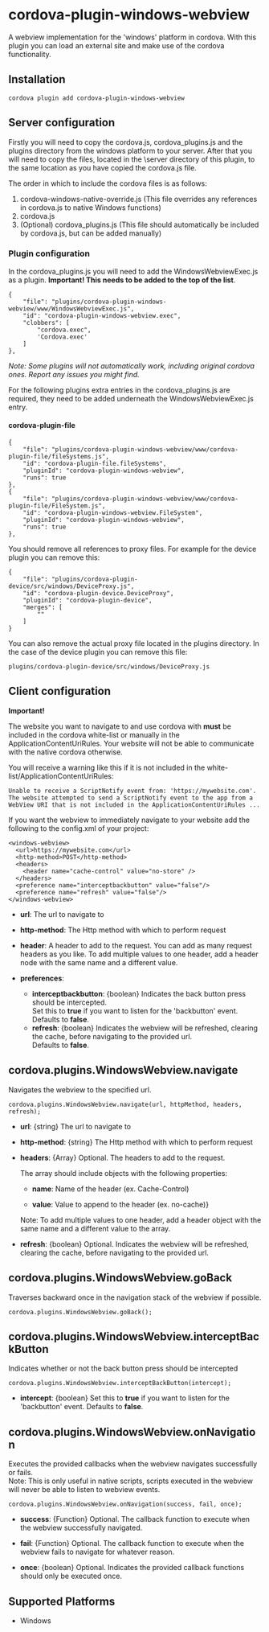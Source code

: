 # cordova-plugin-windows-webview
A webview implementation for the 'windows' platform in cordova. With this plugin you can load an external site and make
use of the cordova functionality.

## Installation

    cordova plugin add cordova-plugin-windows-webview

## Server configuration

Firstly you will need to copy the cordova.js, cordova_plugins.js and the plugins directory from the windows platform to your server.
After that you will need to copy the files, located in the \server directory of this plugin, to the same location as you have copied the cordova.js file.

The order in which to include the cordova files is as follows:

1. cordova-windows-native-override.js (This file overrides any references in cordova.js to native Windows functions)
2. cordova.js
3. (Optional) cordova_plugins.js (This file should automatically be included by cordova.js, but can be added manually)

### Plugin configuration

In the cordova_plugins.js you will need to add the WindowsWebviewExec.js as a plugin. **Important! This needs to be added to the top of the list**.

	{
		"file": "plugins/cordova-plugin-windows-webview/www/WindowsWebviewExec.js",
		"id": "cordova-plugin-windows-webview.exec",
		"clobbers": [
			"cordova.exec",
			'Cordova.exec'
		]
	},

_Note: Some plugins will not automatically work, including original cordova ones. Report any issues you might find._

For the following plugins extra entries in the cordova_plugins.js are required, they need to be added underneath the WindowsWebviewExec.js entry.

#### cordova-plugin-file

	{
		"file": "plugins/cordova-plugin-windows-webview/www/cordova-plugin-file/fileSystems.js",
		"id": "cordova-plugin-file.fileSystems",
		"pluginId": "cordova-plugin-windows-webview",
		"runs": true
	},
	{
		"file": "plugins/cordova-plugin-windows-webview/www/cordova-plugin-file/FileSystem.js",
		"id": "cordova-plugin-windows-webview.FileSystem",
		"pluginId": "cordova-plugin-windows-webview",
		"runs": true
	},

You should remove all references to proxy files. For example for the device plugin you can remove this:

    {
        "file": "plugins/cordova-plugin-device/src/windows/DeviceProxy.js",
        "id": "cordova-plugin-device.DeviceProxy",
        "pluginId": "cordova-plugin-device",
        "merges": [
            ""
        ]
    }

You can also remove the actual proxy file located in the plugins directory. In the case of the device plugin you can remove this file:

	plugins/cordova-plugin-device/src/windows/DeviceProxy.js

## Client configuration

__Important!__

The website you want to navigate to and use cordova with __must__ be included in the cordova white-list or manually in the ApplicationContentUriRules.
Your website will not be able to communicate with the native cordova otherwise.

You will receive a warning like this if it is not included in the white-list/ApplicationContentUriRules:

	Unable to receive a ScriptNotify event from: 'https://mywebsite.com'. The website attempted to send a ScriptNotify event to the app from a WebView URI that is not included in the ApplicationContentUriRules ...

If you want the webview to immediately navigate to your website add the following to the config.xml of your project:

    <windows-webview>
      <url>https://mywebsite.com</url>
      <http-method>POST</http-method>
      <headers>
        <header name="cache-control" value="no-store" />
      </headers>
      <preference name="interceptbackbutton" value="false"/>
      <preference name="refresh" value="false"/>
    </windows-webview>

- __url__: The url to navigate to

- __http-method__: The Http method with which to perform request

- __header__: A header to add to the request. You can add as many request headers as you like. To add multiple values to one header, add a header node with the same name and a different value.

- __preferences__:
 	- __interceptbackbutton__: {boolean} Indicates the back button press should be intercepted. </br>
 	Set this to **true** if you want to listen for the 'backbutton' event. Defaults to **false**.
 	- __refresh__: {boolean} Indicates the webview will be refreshed, clearing the cache, before navigating to the provided url. </br>
 	Defaults to **false**. 	

## cordova.plugins.WindowsWebview.navigate

Navigates the webview to the specified url.

	cordova.plugins.WindowsWebview.navigate(url, httpMethod, headers, refresh);

- __url__: {string} The url to navigate to

- __http-method__: {string} The Http method with which to perform request

- __headers__: {Array} Optional. The headers to add to the request.

	The array should include objects with the following properties:

	- __name__: Name of the header (ex. Cache-Control)

	- __value__: Value to append to the header (ex. no-cache)}

	Note: To add multiple values to one header, add a header object with the same name and a different value to the array.

- __refresh__: {boolean} Optional. Indicates the webview will be refreshed, clearing the cache, before navigating to the provided url.

## cordova.plugins.WindowsWebview.goBack

Traverses backward once in the navigation stack of the webview if possible.

	cordova.plugins.WindowsWebview.goBack();

## cordova.plugins.WindowsWebview.interceptBackButton

Indicates whether or not the back button press should be intercepted

	cordova.plugins.WindowsWebview.interceptBackButton(intercept);

- __intercept__: {boolean} Set this to **true** if you want to listen for the 'backbutton' event. Defaults to **false**.

## cordova.plugins.WindowsWebview.onNavigation

Executes the provided callbacks when the webview navigates successfully or fails. </br>
Note: This is only useful in native scripts, scripts executed in the webview will never be able to listen to webview events.

	cordova.plugins.WindowsWebview.onNavigation(success, fail, once);

- __success__: {Function} Optional. The callback function to execute when the webview successfully navigated.

- __fail__: {Function} Optional. The callback function to execute when the webview fails to navigate for whatever reason.

- __once__: {boolean} Optional. Indicates the provided callback functions should only be executed once.

## Supported Platforms

- Windows

